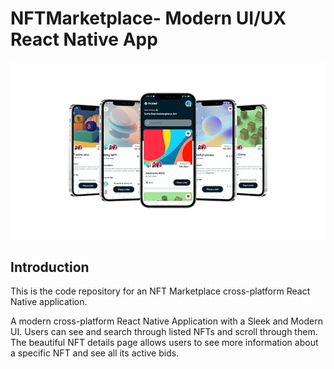# NFTMarketplace- Modern UI/UX React Native App
![NFT Marketplace](https://raw.githubusercontent.com/MwauratheAlex/portfolio_website/master/public/images/4.jpg)

## Introduction
This is the code repository for an NFT Marketplace cross-platform  React Native application.

A modern cross-platform React Native Application with a Sleek and Modern UI. Users can see and search through listed NFTs and scroll through them. The beautiful NFT details page allows users to see more information about a specific NFT and see all its active bids.